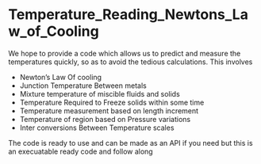 # Temperature_Reading_Newtons_Law_of_Cooling
We hope to provide a code which allows us to predict and measure the temperatures quickly, so as to avoid the tedious calculations. 
This involves 

- Newton’s Law Of cooling
- Junction Temperature Between metals
- Mixture temperature of miscible fluids and solids
- Temperature Required to Freeze solids within some time
- Temperature measurement based on length increment
- Temperature of region based on Pressure variations
- Inter conversions Between Temperature scales

The code is ready to use and can be made as an API if you need but this is an execuatable ready code and follow along




